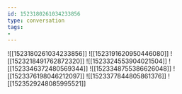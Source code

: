 ```yaml
---
id: 1523180261034233856
type: conversation
tags:
- 
---
```

![[1523180261034233856]]
![[1523191620950446080]]
![[1523218491762872320]]
![[1523324553904021504]]
![[1523346372480569344]]
![[1523348755386626048]]
![[1523376198046212097]]
![[1523377844805861376]]
![[1523529248085995521]]

